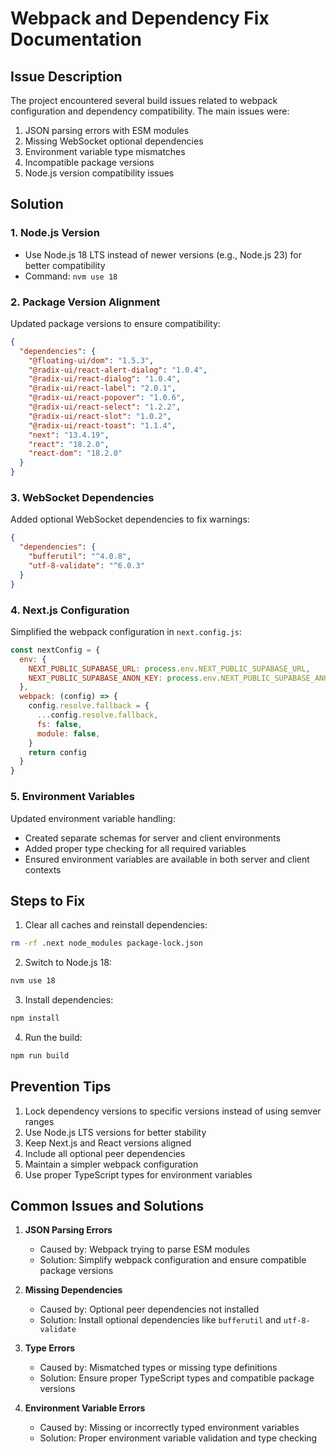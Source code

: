 # Webpack and Dependency Fix Documentation

## Issue Description
The project encountered several build issues related to webpack configuration and dependency compatibility. The main issues were:

1. JSON parsing errors with ESM modules
2. Missing WebSocket optional dependencies
3. Environment variable type mismatches
4. Incompatible package versions
5. Node.js version compatibility issues

## Solution

### 1. Node.js Version
- Use Node.js 18 LTS instead of newer versions (e.g., Node.js 23) for better compatibility
- Command: `nvm use 18`

### 2. Package Version Alignment
Updated package versions to ensure compatibility:

```json
{
  "dependencies": {
    "@floating-ui/dom": "1.5.3",
    "@radix-ui/react-alert-dialog": "1.0.4",
    "@radix-ui/react-dialog": "1.0.4",
    "@radix-ui/react-label": "2.0.1",
    "@radix-ui/react-popover": "1.0.6",
    "@radix-ui/react-select": "1.2.2",
    "@radix-ui/react-slot": "1.0.2",
    "@radix-ui/react-toast": "1.1.4",
    "next": "13.4.19",
    "react": "18.2.0",
    "react-dom": "18.2.0"
  }
}
```

### 3. WebSocket Dependencies
Added optional WebSocket dependencies to fix warnings:
```json
{
  "dependencies": {
    "bufferutil": "^4.0.8",
    "utf-8-validate": "^6.0.3"
  }
}
```

### 4. Next.js Configuration
Simplified the webpack configuration in `next.config.js`:
```javascript
const nextConfig = {
  env: {
    NEXT_PUBLIC_SUPABASE_URL: process.env.NEXT_PUBLIC_SUPABASE_URL,
    NEXT_PUBLIC_SUPABASE_ANON_KEY: process.env.NEXT_PUBLIC_SUPABASE_ANON_KEY,
  },
  webpack: (config) => {
    config.resolve.fallback = {
      ...config.resolve.fallback,
      fs: false,
      module: false,
    }
    return config
  }
}
```

### 5. Environment Variables
Updated environment variable handling:
- Created separate schemas for server and client environments
- Added proper type checking for all required variables
- Ensured environment variables are available in both server and client contexts

## Steps to Fix

1. Clear all caches and reinstall dependencies:
```bash
rm -rf .next node_modules package-lock.json
```

2. Switch to Node.js 18:
```bash
nvm use 18
```

3. Install dependencies:
```bash
npm install
```

4. Run the build:
```bash
npm run build
```

## Prevention Tips

1. Lock dependency versions to specific versions instead of using semver ranges
2. Use Node.js LTS versions for better stability
3. Keep Next.js and React versions aligned
4. Include all optional peer dependencies
5. Maintain a simpler webpack configuration
6. Use proper TypeScript types for environment variables

## Common Issues and Solutions

1. **JSON Parsing Errors**
   - Caused by: Webpack trying to parse ESM modules
   - Solution: Simplify webpack configuration and ensure compatible package versions

2. **Missing Dependencies**
   - Caused by: Optional peer dependencies not installed
   - Solution: Install optional dependencies like `bufferutil` and `utf-8-validate`

3. **Type Errors**
   - Caused by: Mismatched types or missing type definitions
   - Solution: Ensure proper TypeScript types and compatible package versions

4. **Environment Variable Errors**
   - Caused by: Missing or incorrectly typed environment variables
   - Solution: Proper environment variable validation and type checking 